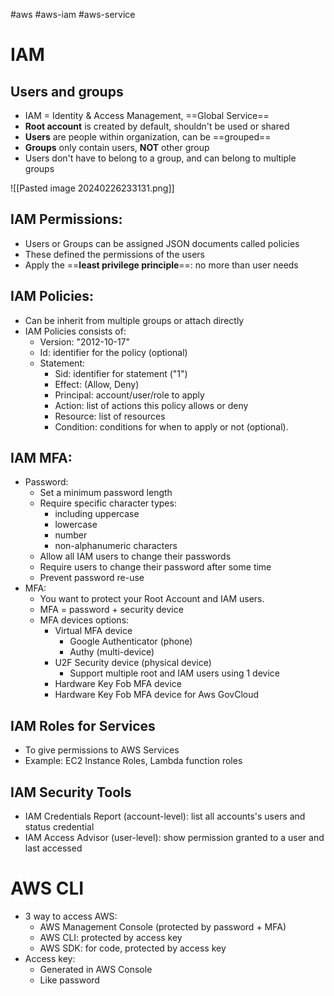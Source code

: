 #aws #aws-iam #aws-service
# IAM
## Users and groups
- IAM = Identity & Access Management, ==Global Service==
- **Root account** is created by default, shouldn't be used or shared
- **Users** are people within organization, can be ==grouped==
- **Groups** only contain users, **NOT** other group
- Users don't have to belong to a group, and can belong to multiple groups

![[Pasted image 20240226233131.png]]
## IAM Permissions:
- Users or Groups can be assigned JSON documents called policies
- These defined the permissions of the users
- Apply the ==**least privilege principle**==: no more than user needs
## IAM Policies:
- Can be inherit from multiple groups or attach directly
- IAM Policies consists of:
	- Version: "2012-10-17"
	- Id: identifier for the policy (optional)
	- Statement:
		- Sid: identifier for statement ("1")
		- Effect: (Allow, Deny)
		- Principal: account/user/role to apply
		- Action: list of actions this policy allows or deny
		- Resource: list of resources
		- Condition: conditions for when to apply or not (optional).
## IAM MFA:
- Password:
	- Set a minimum password length
	- Require specific character types:
		- including uppercase
		- lowercase
		- number
		- non-alphanumeric characters
	- Allow all IAM users to change their passwords
	- Require users to change their password after some time
	- Prevent password re-use
- MFA:
	- You want to protect your Root Account and IAM users.
	- MFA = password + security device
	- MFA devices options:
		- Virtual MFA device
			- Google Authenticator (phone)
			- Authy (multi-device)
		- U2F Security device (physical device)
			- Support multiple root and IAM users using 1 device
		- Hardware Key Fob MFA device
		- Hardware Key Fob MFA device for Aws GovCloud
## IAM Roles for Services
- To give permissions to AWS Services
- Example: EC2 Instance Roles, Lambda function roles
## IAM Security Tools
- IAM Credentials Report (account-level): list all accounts's users and status credential
- IAM Access Advisor (user-level): show permission granted to a user and last accessed
# AWS CLI

- 3 way to access AWS:
	- AWS Management Console (protected by password + MFA)
	- AWS CLI: protected by access key
	- AWS SDK: for code, protected by access key
- Access key:
	- Generated in AWS Console
	- Like password
